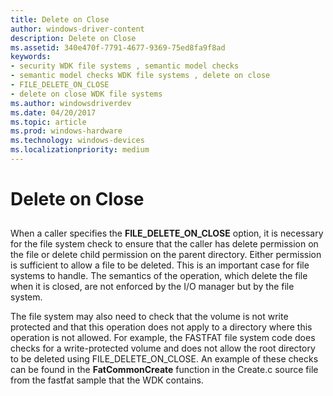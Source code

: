 ```yaml
---
title: Delete on Close
author: windows-driver-content
description: Delete on Close
ms.assetid: 340e470f-7791-4677-9369-75ed8fa9f8ad
keywords:
- security WDK file systems , semantic model checks
- semantic model checks WDK file systems , delete on close
- FILE_DELETE_ON_CLOSE
- delete on close WDK file systems
ms.author: windowsdriverdev
ms.date: 04/20/2017
ms.topic: article
ms.prod: windows-hardware
ms.technology: windows-devices
ms.localizationpriority: medium
---
```


# Delete on Close


## <span id="ddk_delete_on_close_if"></span><span id="DDK_DELETE_ON_CLOSE_IF"></span>


When a caller specifies the **FILE\_DELETE\_ON\_CLOSE** option, it is necessary for the file system check to ensure that the caller has delete permission on the file or delete child permission on the parent directory. Either permission is sufficient to allow a file to be deleted. This is an important case for file systems to handle. The semantics of the operation, which delete the file when it is closed, are not enforced by the I/O manager but by the file system.

The file system may also need to check that the volume is not write protected and that this operation does not apply to a directory where this operation is not allowed. For example, the FASTFAT file system code does checks for a write-protected volume and does not allow the root directory to be deleted using FILE\_DELETE\_ON\_CLOSE. An example of these checks can be found in the **FatCommonCreate** function in the Create.c source file from the fastfat sample that the WDK contains.

 

 




